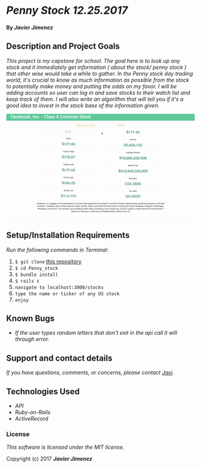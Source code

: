 # _Penny Stock 12.25.2017_
#### By _**Javier Jimenez**_

## Description and Project Goals
_This project is my capstone for school. The goal here is to look up any stock and it immediately get information ( about the stock/ penny stock ) that other wise would take a while to gather. In the Penny stock day trading world, it's crucial to know as much information as possible from the stock to potentially make money and putting the odds on my favor. I will be adding accounts so user can log in and save stocks to their watch list and keep track of them. I will also write an algorithm that will tell you if it's a good idea to invest in the stock base of the information given._

<div align="center">
  <img align="center" src="https://raw.githubusercontent.com/javierrcc522/Penny_stock/master/app/assets/images/vid.gif">
</div>

## Setup/Installation Requirements
_Run the following commands in Terminal:_

1. `$ git clone` [this repository](https://github.com/javierrcc522/Penny_stock.git)
2. `$ cd Penny_stock`
3. `$ bundle install`
4. `$ rails s`
5. `navigate to localhost:3000/stocks`
6. `type the name or ticker of any US stock`
7. `enjoy`


## Known Bugs
* _If the user types random letters that don't exit in the api call it will through error._

## Support and contact details
_If you have questions, comments, or concerns, please contact [Javi](javierrcc522@gmail.com)._

## Technologies Used
* _API_
* _Ruby-on-Rails_
* _ActiveRecord_


### License
*This software is licensed under the MIT license.*

Copyright (c) 2017 **_Javier Jimenez_**
